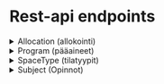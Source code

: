 # Rest-api endpoints

<details><summary>Allocation (allokointi)</summary>

| Kaikki allokoinnit  |   |
|---|---|
Endpoint    | /api/allocation/
Metodi      | GET
Parametrit  | -
Palauttaa   | Kaikki allocRound taulun laskennat.
Sisältö     | id, name, isAllocSeason, description, lastModified

| Yksittäinen allokointi  |   |
|---|---|
Endpoint    | /api/allocation/:id
Metodi      | GET
Parametrit  | allocRound.id
Palauttaa   | Yksittäisen allocRound taulun laskennan.
Sisältö     | id, name, isAllocSeason, description, lastModified, subjects(+rooms), rooms(+subjects)

|Huoneet ID mukaan |   |
|---|---|
Endpoint    | /api/allocation/:id/rooms
Metodi      | GET
Parametrit  | allocRound.id
Palauttaa   | Yksittäisen allocRoundin sisältämät huoneet
Sisältö     | space.id, space.name, allocatedHours, requiredHours

|Pääaineet allokoinnissa |   |
|---|---|
Endpoint    | /api/allocation/:id/program/
Metodi      | GET
Parametrit  | allocRound.id
Palauttaa   | Kaikki pääaineet ja niiden sisällöt
Sisältö     | program.id, program.name, rooms, subjects   

|Pääaine allokoinnissa |   |
|---|---|
Endpoint    | /api/allocation/:id/program/:programId
Metodi      | GET
Parametrit  | AllocRound.id, Program.id
Palauttaa   | Yksittäinen pääaine ja sen sisältö
Sisältö     | program.id, program.name, rooms, subjects

| Laskennan aloitus | * VIELÄ KESKEN!*  |
|---|---|
Endpoint    | /api/allocation/start
Metodi      | POST
Parametrit  | AllocRound.id
Palauttaa   | -
Sisältö     | -

</details>

<details><summary>Program (pääaineet)</summary>

|Pääaineiden nimet |   |
|---|---|
Endpoint    | /api/program/getNames
Metodi      | GET
Parametrit  | -
Palauttaa   | Kaikki pääaineet
Sisältö     | program.id, program.name

</details>

<details><summary>SpaceType (tilatyypit)</summary>

| Kaikki tilatyypit |   |
|---|---|
Endpoint    | /api/spaceType/getNames
Metodi      | GET
Parametrit  | -
Palauttaa   | Kaikki tilatyypit
Sisältö     | id, name

</details>

<details><summary>Subject (Opinnot)</summary>

| Kaikki opinnot |   |
|---|---|
Endpoint    | /api/subject/getAll
Metodi      | GET
Parametrit  | -
Palauttaa   | Kaikki opinnot
Sisältö     | id, name, groupSize, groupCount, sessionLength, sessionCount, area, program.id, program.name, spaceTypeId, spaceTypeName

| Opetuksen lisäys |   |
|---|---|
Endpoint    | /api/subject/post
Metodi      | POST
Parametrit  | name, groupSize, groupCount, sessionLength, sessionCount, area, programId, spaceTypeId
Palauttaa   | Lisää uuden opinnon
Sisältö     | -

| Opetuksen poisto |   |
|---|---|
Endpoint    | /api/subject/delete/:id
Metodi      | DELETE
Parametrit  | subject.id
Palauttaa   | Poistaa opinnon
Sisältö     | -

| Opetuksen muokkaus |   |
|---|---|
Endpoint    | /api/subject/update
Metodi      | PUT
Parametrit  | id, name, groupSize, groupCount, sessionLength, sessionCount, area, programId, spaceTypeId
Palauttaa   | Päivittää opinnon
Sisältö     | -
</details>
